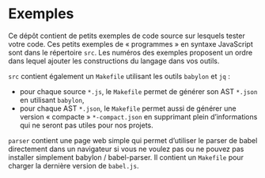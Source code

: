 #   Exemples

Ce dépôt contient de petits exemples de code source sur lesquels
tester votre code. Ces petits exemples de « programmes » en syntaxe
JavaScript sont dans le répertoire `src`. Les numéros des exemples
proposent un ordre dans lequel ajouter les constructions du langage
dans vos outils.

`src` contient également un `Makefile` utilisant les outils `babylon`
et `jq` :

-   pour chaque source `*.js`, le `Makefile` permet de générer son AST
    `*.json` en utilisant `babylon`,
-   pour chaque AST `*.json`, le `Makefile` permet aussi de générer
    une version « compacte » `*-compact.json` en supprimant plein
    d’informations qui ne seront pas utiles pour nos projets.

`parser` contient une page web simple qui permet d’utiliser le parser
de babel directement dans un navigateur si vous ne voulez pas ou ne
pouvez pas installer simplement babylon / babel-parser. Il contient un
`Makefile` pour charger la dernière version de `babel.js`.
